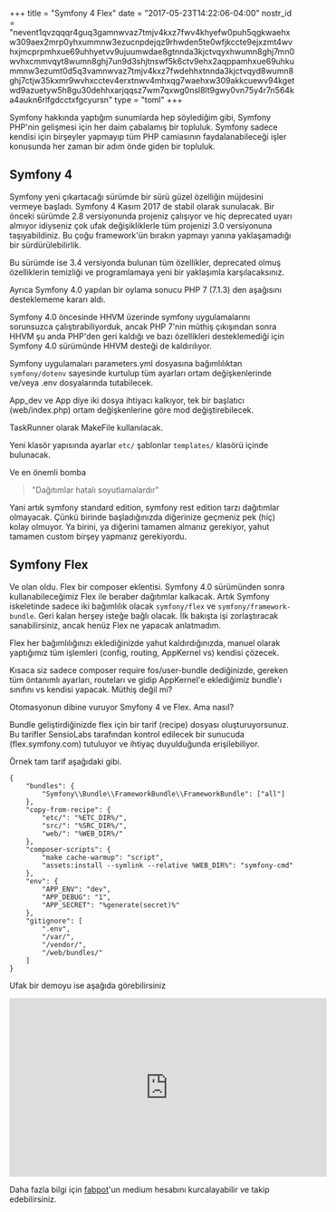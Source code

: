+++
title = "Symfony 4 Flex"
date = "2017-05-23T14:22:06-04:00"
nostr_id = "nevent1qvzqqqr4guq3gamnwvaz7tmjv4kxz7fwv4khyefw0puh5qgkwaehxw309aex2mrp0yhxummnw3ezucnpdejqz9rhwden5te0wfjkccte9ejxzmt4wvhxjmcprpmhxue69uhhyetvv9ujuumwdae8gtnnda3kjctvqyxhwumn8ghj7mn0wvhxcmmvqyt8wumn8ghj7un9d3shjtnswf5k6ctv9ehx2aqppamhxue69uhkummnw3ezumt0d5q3vamnwvaz7tmjv4kxz7fwdehhxtnnda3kjctvqyd8wumn8ghj7ctjw35kxmr9wvhxcctev4erxtnwv4mhxqg7waehxw309akkcuewv94kgetwd9azuetyw5h8gu30dehhxarjqqsz7wm7qxwg0nsl8lt9gwy0vn75y4r7n564ka4aukn6rlfgdcctxfgcyursn"
type = "toml"
+++

Symfony hakkında yaptığım sunumlarda hep söylediğim gibi, Symfony PHP'nin gelişmesi için her daim çabalamış bir topluluk. Symfony sadece kendisi için birşeyler yapmayıp tüm PHP camiasının faydalanabileceği işler konusunda her zaman bir adım önde giden bir topluluk.

## Symfony 4

Symfony yeni çıkartacağı sürümde bir sürü güzel özelliğin müjdesini vermeye başladı. Symfony 4 Kasım 2017 de stabil olarak sunulacak. Bir önceki sürümde 2.8 versiyonunda projeniz çalışıyor ve hiç deprecated uyarı almıyor idiyseniz çok ufak değişikliklerle tüm projenizi 3.0 versiyonuna taşıyabildiniz. Bu çoğu framework'ün bırakın yapmayı yanına yaklaşamadığı bir sürdürülebilirlik.

Bu sürümde ise 3.4 versiyonda bulunan tüm özellikler, deprecated olmuş özelliklerin temizliği ve programlamaya yeni bir yaklaşımla karşılacaksınız.

Ayrıca Symfony 4.0 yapılan bir oylama sonucu PHP 7 (7.1.3) den aşağısını desteklememe kararı aldı.

Symfony 4.0 öncesinde HHVM üzerinde symfony uygulamalarını sorunsuzca çalıştırabiliyorduk, ancak PHP 7'nin müthiş çıkışından sonra HHVM şu anda PHP'den geri kaldığı ve bazı özellikleri desteklemediği için Symfony 4.0 sürümünde HHVM desteği de kaldırılıyor.

Symfony uygulamaları parameters.yml dosyasına bağımlılıktan `symfony/dotenv` sayesinde kurtulup tüm ayarları ortam değişkenlerinde ve/veya .env dosyalarında tutabilecek.

App_dev ve App diye iki dosya ihtiyacı kalkıyor, tek bir başlatıcı (web/index.php) ortam değişkenlerine göre mod değiştirebilecek.

TaskRunner olarak MakeFile kullanılacak.

Yeni klasör yapısında ayarlar `etc/` şablonlar `templates/` klasörü içinde bulunacak.

Ve en önemli bomba

<blockquote><p>"Dağıtımlar hatalı soyutlamalardır"</p></blockquote>

Yani artık symfony standard edition, symfony rest edition tarzı dağıtımlar olmayacak. Çünkü birinde başladığınızda diğerinize geçmeniz pek (hiç) kolay olmuyor. Ya birini, ya diğerini tamamen almanız gerekiyor, yahut tamamen custom birşey yapmanız gerekiyordu.

## Symfony Flex

Ve olan oldu. Flex bir composer eklentisi. Symfony 4.0 sürümünden sonra kullanabileceğimiz Flex ile beraber dağıtımlar kalkacak. Artık Symfony iskeletinde sadece iki bağımlılık olacak `symfony/flex` ve `symfony/framework-bundle`. Geri kalan herşey isteğe bağlı olacak. İlk bakışta işi zorlaştıracak sanabilirsiniz, ancak henüz Flex ne yapacak anlatmadım.

Flex her bağımlılığınızı eklediğinizde yahut kaldırdığınızda, manuel olarak yaptığımız tüm işlemleri (config, routing, AppKernel vs) kendisi çözecek.

Kısaca siz sadece composer require fos/user-bundle dediğinizde, gereken tüm öntanımlı ayarları, routeları ve gidip AppKernel'e eklediğimiz bundle'ı sınıfını vs kendisi yapacak. Müthiş değil mi?

Otomasyonun dibine vuruyor Smyfony 4 ve Flex. Ama nasıl?

Bundle geliştirdiğinizde flex için bir tarif (recipe) dosyası oluşturuyorsunuz. Bu tarifler SensioLabs tarafından kontrol edilecek bir sunucuda (flex.symfony.com) tutuluyor ve ihtiyaç duyulduğunda erişilebiliyor.

Örnek tam tarif aşağıdaki gibi.

```
{
    "bundles": {
        "Symfony\\Bundle\\FrameworkBundle\\FrameworkBundle": ["all"]
    },
    "copy-from-recipe": {
        "etc/": "%ETC_DIR%/",
        "src/": "%SRC_DIR%/",
        "web/": "%WEB_DIR%/"
    },
    "composer-scripts": {
        "make cache-warmup": "script",
        "assets:install --symlink --relative %WEB_DIR%": "symfony-cmd"
    },
    "env": {
        "APP_ENV": "dev",
        "APP_DEBUG": "1",
        "APP_SECRET": "%generate(secret)%"
    },
    "gitignore": [
        ".env",
        "/var/",
        "/vendor/",
        "/web/bundles/"
    ]
}

```

Ufak bir demoyu ise aşağıda görebilirsiniz

<iframe src="https://www.youtube.com/embed/o9N1nOYfAl4" allowfullscreen="" width="560" height="315" frameborder="0"></iframe>

Daha fazla bilgi için [fabpot](https://medium.com/@fabpot)'un medium hesabını kurcalayabilir ve takip edebilirsiniz.
